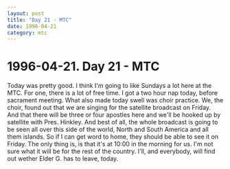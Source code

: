 ```yaml
---
layout: post
title: "Day 21 - MTC"
date: 1996-04-21
category: mtc
---
```

# 1996-04-21. Day 21 - MTC

Today was pretty good. I think I'm going to like Sundays a lot here at the MTC. For one, there is a lot of free time. I got a two hour nap today, before sacrament meeting. What also made today swell was choir practice. We, the choir, found out that we are singing for the satellite broadcast on Friday. And that there will be three or four apostles here and we'll be hooked up by satellite with Pres. Hinkley. And best of all, the whole broadcast is going to be seen all over this side of the world, North and South America and all them islands. So if I can get word to home, they should be able to see it on Friday. The only thing is, is that it's at 10:00 in the morning for us. I'm not sure what it will be for the rest of the country. I'll, and everybody, will find out wether Elder G. has to leave, today.
